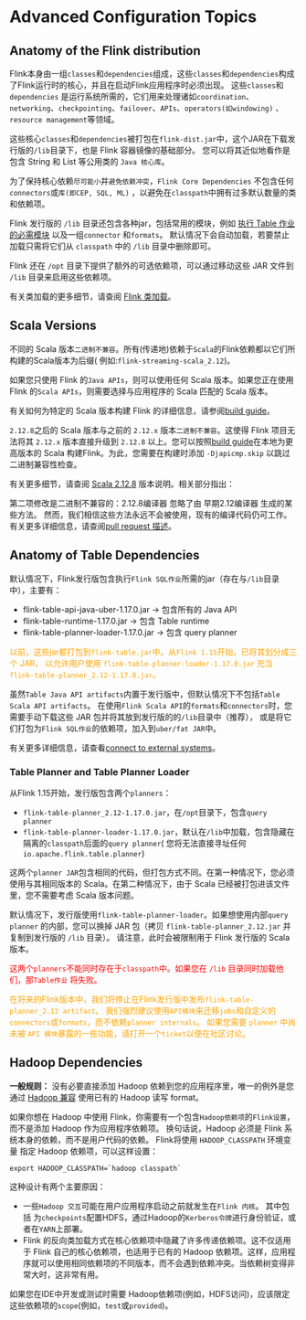 # Advanced Configuration Topics

## Anatomy of the Flink distribution

Flink本身由一组`classes`和`dependencies`组成，这些`classes`和`dependencies`构成了Flink运行时的核心，并且在启动Flink应用程序时必须出现。
这些`classes`和`dependencies`
是运行系统所需的，它们用来处理诸如`coordination`、`networking`、`checkpointing`、`failover`、`APIs`、`operators(如windowing)`
、`resource management`等领域。

这些核心`classes`和`dependencies`被打包在`flink-dist.jar`中，这个JAR在下载发行版的`/lib`目录下，也是 Flink 容器镜像的基础部分。
您可以将其近似地看作是包含 String 和 List 等公用类的 `Java 核心库`。

为了保持核心依赖`尽可能小`并`避免依赖冲突`，`Flink Core Dependencies` 不包含任何`connectors`或`库(即CEP, SQL, ML)`
，以避免在`classpath`中拥有过多默认数量的类和依赖项。

Flink 发行版的 `/lib` 目录还包含各种jar，包括常用的模块，例如 [执行 Table 作业的必需模块]() 以及一组`connector`
和`formats`。 默认情况下会自动加载，若要禁止加载只需将它们从 `classpath` 中的 `/lib` 目录中删除即可。

Flink 还在 `/opt` 目录下提供了额外的可选依赖项，可以通过移动这些 JAR 文件到 `/lib` 目录来启用这些依赖项。

有关类加载的更多细节，请查阅 [Flink 类加载]()。

## Scala Versions

不同的 Scala 版本`二进制不兼容`。所有(传递地)依赖于`Scala`的Flink依赖都以它们所构建的Scala版本为后缀(
例如:`flink-streaming-scala_2.12`)。

如果您只使用 Flink 的`Java APIs`，则可以使用任何 Scala 版本。如果您正在使用 Flink 的`Scala APIs`，则需要选择与应用程序的
Scala 匹配的 Scala 版本。

有关如何为特定的 Scala 版本构建 Flink 的详细信息，请参阅[build guide]()。

`2.12.8`之后的 Scala 版本与之前的 `2.12.x` 版本`二进制不兼容`。这使得 Flink 项目无法将其 `2.12.x` 版本直接升级到 `2.12.8`
以上。您可以按照[build guide]()在本地为更高版本的 Scala 构建Flink。为此，您需要在构建时添加 `-Djapicmp.skip` 以跳过二进制兼容性检查。

有关更多细节，请查阅 [Scala 2.12.8](https://github.com/scala/scala/releases/tag/v2.12.8) 版本说明。相关部分指出：

第二项修改是二进制不兼容的：2.12.8编译器 忽略了由 早期2.12编译器 生成的某些方法。
然而，我们相信这些方法永远不会被使用，现有的编译代码仍可工作。有关更多详细信息，请查阅[pull request 描述]()。

## Anatomy of Table Dependencies

默认情况下，Flink发行版包含执行`Flink SQL作业`所需的jar（存在与`/lib`目录中），主要有：

* flink-table-api-java-uber-1.17.0.jar → 包含所有的 Java API
* flink-table-runtime-1.17.0.jar → 包含 Table runtime
* flink-table-planner-loader-1.17.0.jar → 包含 query planner

<span style="color:orange; ">以前，这些jar都打包到`flink-table.jar`中。从`Flink 1.15`开始，已将其划分成三个 JAR，
以允许用户使用 `flink-table-planner-loader-1.17.0.jar` 充当 `flink-table-planner_2.12-1.17.0.jar`。
</span>

虽然`Table Java API artifacts`内置于发行版中，但默认情况下不包括`Table Scala API artifacts`。
在使用`Flink Scala API`的`formats`和`connectors`时，您需要手动下载这些 JAR 包并将其放到发行版的的`/lib`目录中（推荐），
或是将它们打包为`Flink SQL作业`的依赖项，加入到`uber/fat JAR`中。

有关更多详细信息，请查看[connect to external systems]()。

### Table Planner and Table Planner Loader

从Flink 1.15开始，发行版包含两个`planners`：

* `flink-table-planner_2.12-1.17.0.jar`，在`/opt`目录下，包含`query planner`
* `flink-table-planner-loader-1.17.0.jar`，默认在`/lib`中加载，包含隐藏在隔离的`classpath`后面的`query planner`(
  您将无法直接寻址任何`io.apache.flink.table.planner`)

这两个`planner JAR`包含相同的代码，但打包方式不同。在第一种情况下，您必须使用与其相同版本的 Scala。在第二种情况下，由于 Scala
已经被打包进该文件里，您不需要考虑 Scala 版本问题。

默认情况下，发行版使用`flink-table-planner-loader`。如果想使用内部`query planner`
的内部，您可以换掉 JAR 包（拷贝 `flink-table-planner_2.12.jar` 并复制到发行版的 `/lib` 目录）。
请注意，此时会被限制用于 Flink 发行版的 Scala 版本。

<span style="color:red; ">这两个`planners`不能同时存在于`classpath`中。如果您在 `/lib` 目录同时加载他们，那`Table作业`
将失败。</span>

<span style="color:orange; ">在将来的Flink版本中，我们将停止在Flink发行版中发布`flink-table-planner_2.12 artifact`。
我们强烈建议使用`API模块`来迁移`jobs`和自定义的`connectors`或`formats`，而不依赖`planner internals`。
如果您需要 `planner` 中尚未被 `API 模块`暴露的一些功能，请打开一个`ticket`以便在社区讨论。
</span>

## Hadoop Dependencies

**一般规则：** 没有必要直接添加 Hadoop 依赖到您的应用程序里，唯一的例外是您通过 [Hadoop 兼容]() 使用已有的 Hadoop 读写
format。

如果你想在 Hadoop 中使用 Flink，你需要有一个包含`Hadoop依赖项`的`Flink设置`，而不是添加 Hadoop 作为应用程序依赖项。
换句话说，Hadoop 必须是 Flink 系统本身的依赖，而不是用户代码的依赖。
Flink将使用 `HADOOP_CLASSPATH` 环境变量 指定 Hadoop 依赖项，可以这样设置：

~~~
export HADOOP_CLASSPATH=`hadoop classpath`
~~~

这种设计有两个主要原因：

* 一些`Hadoop 交互`可能在用户应用程序启动之前就发生在`Flink 内核`。
  其中包括 为`checkpoints`配置HDFS，通过Hadoop的`Kerberos令牌`进行身份验证，或者在`YARN`上部署。
* Flink 的反向类加载方式在核心依赖项中隐藏了许多传递依赖项。这不仅适用于 Flink 自己的核心依赖项，也适用于已有的 Hadoop
  依赖项。这样，应用程序就可以使用相同依赖项的不同版本，而不会遇到依赖冲突。当依赖树变得非常大时，这非常有用。

如果您在IDE中开发或测试时需要 Hadoop依赖项(例如，HDFS访问)，应该限定这些依赖项的`scope`(例如，`test`或`provided`)。


